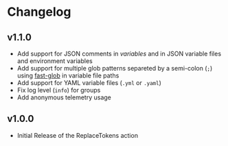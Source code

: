 # Changelog

## v1.1.0
- Add support for JSON comments in _variables_ and in JSON variable files and environment variables
- Add support for multiple glob patterns separeted by a semi-colon (`;`) using [fast-glob](https://github.com/mrmlnc/fast-glob) in variable file paths
- Add support for YAML variable files (`.yml` or `.yaml`)
- Fix log level (`info`) for groups
- Add anonymous telemetry usage

## v1.0.0
- Initial Release of the ReplaceTokens action